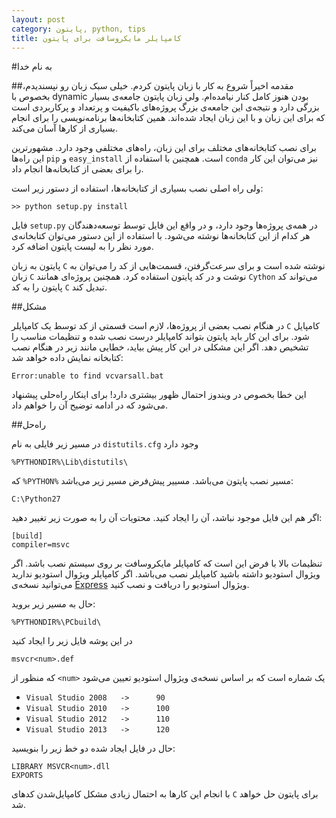 ```yaml
---
layout: post
category: پایتون, python, tips
title: کامپایلر مایکروسافت برای پایتون
---
```

#به نام خدا

##مقدمه
اخیراً شروع به کار با زبان پایتون کردم. خیلی سبک زبان رو نپسندیدم، بخصوص با dynamic بودن هنوز کامل کنار نیامده‌ام.
ولی زبان پایتون جامعه‌ی بسیار بزرگی دارد و نتیجه‌ی این جامعه‌ی بزرگ پروژه‌های باکیفیت و پرتعداد و پرکاربردی است که برای این زبان و با این زبان ایجاد شده‌اند. همین کتابخانه‌ها برنامه‌نویسی را برای انجام بسیاری از کارها آسان می‌کند. 

برای نصب کتابخانه‌های مختلف برای این زبان، راه‌های مختلفی وجود دارد. مشهورترین این راه‌ها `pip` و `easy_install` است. همچنین با استفاده از `conda` نیز می‌توان این کار را برای بعضی از کتابخانه‌ها انجام داد.

ولی راه اصلی نصب بسیاری از کتابخانه‌ها، استفاده از دستور زیر است:
	
	>> python setup.py install

فایل `setup.py` در همه‌ی پروژه‌ها وجود دارد، و در واقع این فایل توسط توسعه‌دهندگان هر کدام از این کتابخانه‌ها نوشته می‌شود. با استفاده از این دستور می‌توان کتابخانه‌ی مورد نظر را به لیست پایتون اضافه کرد. 

پایتون به زبان `C` نوشته شده است و برای سرعت‌گرفتن، قسمت‌هایی از کد را می‌توان به زبان `C` نوشت و در کد پایتون استفاده کرد. همچنین پروژه‌ای همانند `Cython`  می‌تواند کد پایتون را به کد `C` تبدیل کند.

##مشکل

در هنگام نصب بعضی از پروژه‌ها، لازم است قسمتی از کد توسط یک کامپایلر `C` کامپایل شود.  برای این کار باید پایتون بتواند کامپایلر درست نصب شده و تنظیمات مناسب را تشخیص دهد. اگر این مشکلی در این کار پیش بیاید، خطایی مانند زیر در هنگام نصب کتابخانه نمایش داده خواهد شد:

	Error:unable to find vcvarsall.bat
	
این خطا بخصوص در ویندوز احتمال ظهور بیشتری دارد! برای اینکار راه‌حلی پیشنهاد می‌شود که در ادامه توضیح آن را خواهم داد.

##راه‌حل

در مسیر زیر فایلی به نام `distutils.cfg` وجود دارد

	%PYTHONDIR%\Lib\distutils\
که `%PYTHON%` مسیر نصب پایتون می‌باشد. مسییر پیش‌فرض مسیر زیر می‌باشد:

	C:\Python27

اگر هم این فایل موجود نباشد، آن را ایجاد کنید. محتویات آن را به صورت زیر تغییر دهید:

	[build]
	compiler=msvc
	
تنظیمات بالا با فرض این است که کامپایلر مایکروسافت بر روی سیستم نصب باشد. اگر ویژوال استودیو داشته باشید کامپایلر نصب می‌باشد. اگر کامپایلر ویژوال استودیو ندارید می‌توانید نسخه‌ی [Express](http://www.visualstudio.com/en-us/downloads/download-visual-studio-vs.aspx) ویژوال استودیو را دریافت و نصب کنید.

حال به مسیر زیر بروید:

	%PYTHONDIR%\PCbuild\
	
در این پوشه فایل زیر را ایجاد کنید

	msvcr<num>.def

که منظور از `<num>` یک شماره است که بر اساس نسخه‌ی ویژوال استودیو تعیین می‌شود


- `Visual Studio 2008	->		90`
- `Visual Studio 2010	->		100`
- `Visual Studio 2012	->		110`
- `Visual Studio 2013	->		120`

حال در فایل ایجاد شده دو خط زیر را بنویسید:

	LIBRARY MSVCR<num>.dll
	EXPORTS
	
با انجام این کارها به احتمال زیادی مشکل کامپایل‌شدن کدهای `C` برای پایتون حل خواهد شد.
